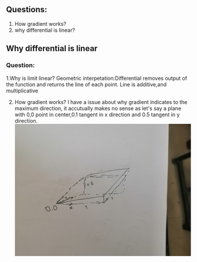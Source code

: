 ## Questions:
1. How gradient works?
2. why differential is linear?

## Why differential is linear
### Question:
1.Why is limit linear?
Geometric interpetation:Differential removes output of the function and returns the line of each point.
Line is additive,and multiplicative

2. How gradient works?
I have a issue about why gradient indicates to the maximum direction,
it accutually makes no sense as let's say a plane with 0,0 point in center,0.1 tangent in x direction and
0.5 tangent in y direction.
![gradient image](./images/gradient.png)
